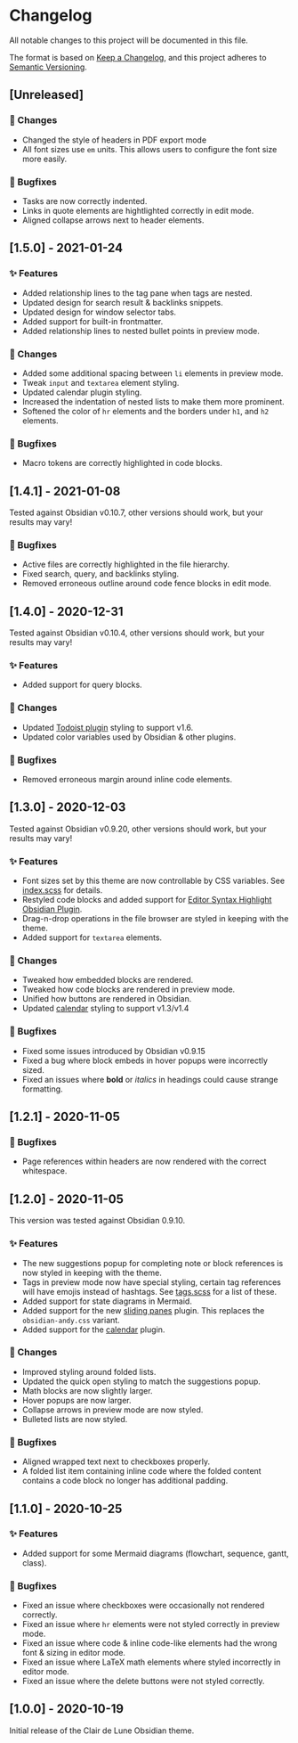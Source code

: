 # Changelog

All notable changes to this project will be documented in this file.

The format is based on [Keep a Changelog](https://keepachangelog.com/en/1.0.0/),
and this project adheres to [Semantic Versioning](https://semver.org/spec/v2.0.0.html).

## [Unreleased]

### 🔁 Changes
 
- Changed the style of headers in PDF export mode
- All font sizes use `em` units. This allows users to configure the font size more easily.

### 🐛 Bugfixes

- Tasks are now correctly indented.
- Links in quote elements are hightlighted correctly in edit mode.
- Aligned collapse arrows next to header elements.

## [1.5.0] - 2021-01-24

### ✨ Features

- Added relationship lines to the tag pane when tags are nested.
- Updated design for search result & backlinks snippets.
- Updated design for window selector tabs.
- Added support for built-in frontmatter.
- Added relationship lines to nested bullet points in preview mode.

### 🔁 Changes

- Added some additional spacing between `li` elements in preview mode.
- Tweak `input` and `textarea` element styling.
- Updated calendar plugin styling.
- Increased the indentation of nested lists to make them more prominent.
- Softened the color of `hr` elements and the borders under `h1`, and `h2` elements.

### 🐛 Bugfixes

- Macro tokens are correctly highlighted in code blocks.

## [1.4.1] - 2021-01-08

Tested against Obsidian v0.10.7, other versions should work, but your results may vary!

### 🐛 Bugfixes

- Active files are correctly highlighted in the file hierarchy.
- Fixed search, query, and backlinks styling.
- Removed erroneous outline around code fence blocks in edit mode.

## [1.4.0] - 2020-12-31

Tested against Obsidian v0.10.4, other versions should work, but your results may vary!

### ✨ Features

- Added support for query blocks.

### 🔁 Changes

- Updated [Todoist plugin](https://github.com/jamiebrynes7/obsidian-todoist-plugin) styling to support v1.6.
- Updated color variables used by Obsidian & other plugins.

### 🐛 Bugfixes

- Removed erroneous margin around inline code elements.

## [1.3.0] - 2020-12-03

Tested against Obsidian v0.9.20, other versions should work, but your results may vary!

### ✨ Features

- Font sizes set by this theme are now controllable by CSS variables. See [index.scss](./src/index.scss) for details.
- Restyled code blocks and added support for [Editor Syntax Highlight Obsidian Plugin](https://github.com/deathau/cm-editor-syntax-highlight-obsidian).
- Drag-n-drop operations in the file browser are styled in keeping with the theme.
- Added support for `textarea` elements.

### 🔁 Changes

- Tweaked how embedded blocks are rendered.
- Tweaked how code blocks are rendered in preview mode.
- Unified how buttons are rendered in Obsidian.
- Updated [calendar](https://github.com/liamcain/obsidian-calendar-plugin) styling to support v1.3/v1.4

### 🐛 Bugfixes

- Fixed some issues introduced by Obsidian v0.9.15
- Fixed a bug where block embeds in hover popups were incorrectly sized.
- Fixed an issues where **bold** or _italics_ in headings could cause strange formatting.

## [1.2.1] - 2020-11-05

### 🐛 Bugfixes

- Page references within headers are now rendered with the correct whitespace.

## [1.2.0] - 2020-11-05

This version was tested against Obsidian 0.9.10.

### ✨ Features

- The new suggestions popup for completing note or block references is now styled in keeping with the theme.
- Tags in preview mode now have special styling, certain tag references will have emojis instead of hashtags. See [tags.scss](./src/modules/preview/tags.scss) for a list of these.
- Added support for state diagrams in Mermaid.
- Added support for the new [sliding panes](https://github.com/deathau/sliding-panes-obsidian) plugin. This replaces the `obsidian-andy.css` variant.
- Added support for the [calendar](https://github.com/liamcain/obsidian-calendar-plugin) plugin.

### 🔁 Changes

- Improved styling around folded lists.
- Updated the quick open styling to match the suggestions popup.
- Math blocks are now slightly larger.
- Hover popups are now larger.
- Collapse arrows in preview mode are now styled.
- Bulleted lists are now styled.

### 🐛 Bugfixes

- Aligned wrapped text next to checkboxes properly.
- A folded list item containing inline code where the folded content contains a code block no longer has additional padding.

## [1.1.0] - 2020-10-25

### ✨ Features

- Added support for some Mermaid diagrams (flowchart, sequence, gantt, class).

### 🐛 Bugfixes

- Fixed an issue where checkboxes were occasionally not rendered correctly.
- Fixed an issue where `hr` elements were not styled correctly in preview mode.
- Fixed an issue where code & inline code-like elements had the wrong font & sizing in editor mode.
- Fixed an issue where LaTeX math elements where styled incorrectly in editor mode.
- Fixed an issue where the delete buttons were not styled correctly.

## [1.0.0] - 2020-10-19

Initial release of the Clair de Lune Obsidian theme.
